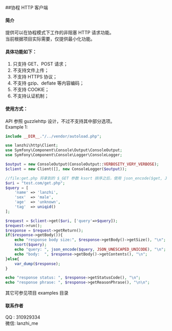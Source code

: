 ##协程 HTTP 客户端

#### 简介

提供可以在协程模式下工作的非阻塞 HTTP 请求功能。  
当前根据项目实际需要，仅提供最小化功能。  

#### 具体功能如下：
1. 只支持 GET、POST 请求；
1. 不支持文件上传；
1. 不支持 HTTPS 协议；
1. 不支持 gzip、deflate 等内容编码；
1. 不支持 COOKIE；
1. 不支持认证机制；

#### 使用方式：
API 参照 guzzlehttp 设计，不过不支持其中部分选项。  
Example 1:
```php
include __DIR__."/../vendor/autoload.php";

use lanzhi\http\Client;
use Symfony\Component\Console\Output\ConsoleOutput;
use Symfony\Component\Console\Logger\ConsoleLogger;

$output = new ConsoleOutput(ConsoleOutput::VERBOSITY_VERY_VERBOSE);
$client = new Client([], new ConsoleLogger($output));

//file:get.php 将拿到的 $_GET 参数 ksort 排序之后，使用 json_encode($get, JSON_UNESCAPED_UNICODE) 转换为字符串输出
$uri = "test.com/get.php";
$query = [
    'name' => 'lanzhi',
    'sex'  => 'male',
    'age'  => 'unknown',
    'tag'  => uniqid()
];

$request = $client->get($uri, ['query'=>$query]);
$request->run();
$response = $request->getReturn();
if($response->getBody()){
    echo "response body size:", $response->getBody()->getSize(), "\n";
    ksort($query);
    echo "query: ", json_encode($query, JSON_UNESCAPED_UNICODE), "\n";
    echo "body:  ", $response->getBody()->getContents(), "\n";
}else{
    var_dump($response);
}

echo "response status: ", $response->getStatusCode(), "\n";
echo "response phrase: ", $response->getReasonPhrase(), "\n\n";


```

其它可参见项目 examples 目录

#### 联系作者
QQ : 310929334  
微信: lanzhi_me
